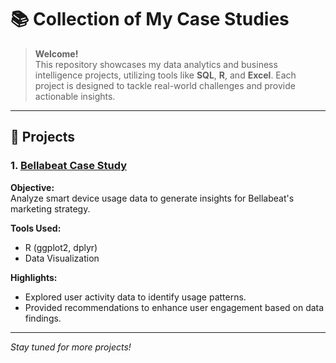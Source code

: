 # 📚 Collection of My Case Studies

> **Welcome!**  
> This repository showcases my data analytics and business intelligence projects, utilizing tools like **SQL**, **R**, and **Excel**. Each project is designed to tackle real-world challenges and provide actionable insights.

---

## 📝 Projects

### 1. [Bellabeat Case Study]()

**Objective:**  
Analyze smart device usage data to generate insights for Bellabeat's marketing strategy.

**Tools Used:**  
- R (ggplot2, dplyr)
- Data Visualization

**Highlights:**  
- Explored user activity data to identify usage patterns.
- Provided recommendations to enhance user engagement based on data findings.

---

*Stay tuned for more projects!*





